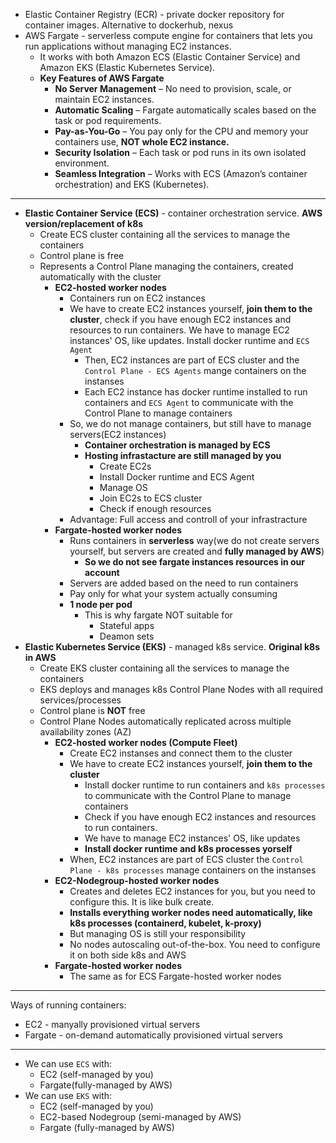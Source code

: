 - Elastic Container Registry (ECR) - private docker repository for container images. Alternative to dockerhub, nexus
- AWS Fargate - serverless compute engine for containers that lets you run applications without managing EC2 instances.
  - It works with both Amazon ECS (Elastic Container Service) and Amazon EKS (Elastic Kubernetes Service).
  - **Key Features of AWS Fargate**
    - **No Server Management** – No need to provision, scale, or maintain EC2 instances.
    - **Automatic Scaling** – Fargate automatically scales based on the task or pod requirements.
    - **Pay-as-You-Go** – You pay only for the CPU and memory your containers use, **NOT whole EC2 instance.**
    - **Security Isolation** – Each task or pod runs in its own isolated environment.
    - **Seamless Integration** – Works with ECS (Amazon’s container orchestration) and EKS (Kubernetes).
---

- **Elastic Container Service (ECS)** - container orchestration service. **AWS version/replacement of k8s**
  - Create ECS cluster containing all the services to manage the containers
  - Control plane is free
  - Represents a Control Plane managing the containers, created automatically with the cluster
    - **EC2-hosted worker nodes**
      - Containers run on EC2 instances
      - We have to create EC2 instances yourself, **join them to the cluster**, check if you have enough EC2 instances and resources to run containers. We have to manage EC2 instances' OS, like updates. Install docker runtime and `ECS Agent`
          - Then, EC2 instances are part of ECS cluster and the `Control Plane - ECS Agents` mange containers on the instanses
          - Each EC2 instance has docker runtime installed to run containers and `ECS Agent` to communicate with the Control Plane to manage containers
      - So, we do not manage containers, but still have to manage servers(EC2 instances)
        - **Container orchestration is managed by ECS**
        - **Hosting infrastacture are still managed by you**
          - Create EC2s
          - Install Docker runtime and ECS Agent
          - Manage OS
          - Join EC2s to ECS cluster
          - Check if enough resources
      - Advantage: Full access and controll of your infrastracture
    - **Fargate-hosted worker nodes**
      - Runs containers in **serverless** way(we do not create servers yourself, but servers are created and **fully managed by AWS**)
        - **So we do not see fargate instances resources in our account**
      - Servers are added based on the need to run containers
      - Pay only for what your system actually consuming
      - **1 node per pod**
        - This is why fargate NOT suitable for
            - Stateful apps
            - Deamon sets
- **Elastic Kubernetes Service (EKS)** - managed k8s service. **Original k8s in AWS**
  - Create EKS cluster containing all the services to manage the containers
  - EKS deploys and manages k8s Control Plane Nodes with all required services/processes
  - Control plane is **NOT** free
  - Control Plane Nodes automatically replicated across multiple availability zones (AZ)
    - **EC2-hosted worker nodes (Compute Fleet)**
      - Create EC2 instanses and connect them to the cluster
      - We have to create EC2 instances yourself, **join them to the cluster**
        - Install docker runtime to run containers and `k8s processes` to communicate with the Control Plane to manage containers
        - Check if you have enough EC2 instances and resources to run containers.
        - We have to manage EC2 instances' OS, like updates
        - **Install docker runtime and k8s processes yorself**
      - When, EC2 instances are part of ECS cluster the `Control Plane - k8s processes` manage containers on the instanses
    - **EC2-Nodegroup-hosted worker nodes**
      - Creates and deletes EC2 instances for you, but you need to configure this. It is like bulk create.
      - **Installs everything worker nodes need automatically, like k8s processes (containerd, kubelet, k-proxy)**
      - But managing OS is still your responsibility
      - No nodes autoscaling out-of-the-box. You need to configure it on both side k8s and AWS
    - **Fargate-hosted worker nodes**
      - The same as for ECS Fargate-hosted worker nodes
---

Ways of running containers:
- EC2 - manyally provisioned virtual servers
- Fargate - on-demand automatically provisioned virtual servers

---

- We can use `ECS` with:
  - EC2 (self-managed by you)
  - Fargate(fully-managed by AWS)
- We can use `EKS` with:
  - EC2 (self-managed by you)
  - EC2-based Nodegroup (semi-managed by AWS)
  - Fargate (fully-managed by AWS)
